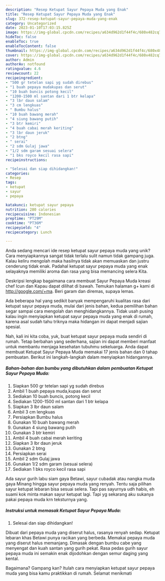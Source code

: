 ```yaml
---
description: "Resep Ketupat Sayur Pepaya Muda yang Enak"
title: "Resep Ketupat Sayur Pepaya Muda yang Enak"
slug: 372-resep-ketupat-sayur-pepaya-muda-yang-enak
category: Uncategorized
date: 2023-01-10T17:03:15.825Z
image: https://img-global.cpcdn.com/recipes/a634d962d1f44f4c/680x482cq70/ketupat-sayur-pepaya-muda-foto-resep-utama.jpg
hideToc: false
enableToc: true
enableTocContent: false
thumbnail: https://img-global.cpcdn.com/recipes/a634d962d1f44f4c/680x482cq70/ketupat-sayur-pepaya-muda-foto-resep-utama.jpg
cover: https://img-global.cpcdn.com/recipes/a634d962d1f44f4c/680x482cq70/ketupat-sayur-pepaya-muda-foto-resep-utama.jpg
author: Admin
authorAv: notfound
ratingvalue: 4.6
reviewcount: 22
recipeingredient:
- "500 gr tetelan sapi yg sudah direbus"
- "1 buah pepaya mudakupas dan serut"
- "10 buah buncis potong kecil"
- "1200-1500 ml santan dari 1 btr kelapa"
- "3 lbr daun salam"
- "3 cm lengkuas"
- " Bumbu halus"
- "10 buah bawang merah"
- "4 siung bawang putih"
- "3 btr kemiri"
- "4 buah cabai merah keriting"
- "3 lbr daun jeruk"
- "2 btng"
- " serai"
- "2 sdm Gulaj jawa"
- "1/2 sdm garam sesuai selera"
- "1 bks royco kecil rasa sapi"
recipeinstructions:

- "Selesai dan siap dihidangkan!"
categories:
- Resep
tags:
- ketupat
- sayur
- pepaya

katakunci: ketupat sayur pepaya 
nutrition: 280 calories
recipecuisine: Indonesian
preptime: "PT29M"
cooktime: "PT36M"
recipeyield: "4"
recipecategory: Lunch

---
```





Anda sedang mencari ide resep ketupat sayur pepaya muda yang unik? Cara menyiapkannya sangat tidak terlalu sulit namun tidak gampang juga. Kalau keliru mengolah maka hasilnya tidak akan memuaskan dan justru cenderung tidak enak. Padahal ketupat sayur pepaya muda yang enak selayaknya memiliki aroma dan rasa yang bisa memancing selera Kita.





Deskripsi lengkap bagaimana cara membuat Sayur Pepaya Muda kreasi chef Icun dan Kapau dapat dilihat di bawah. Temukan halaman g+ kami di http://google.com/+ma. Beri garam dan diremas, supaya lemas.

Ada beberapa hal yang sedikit banyak mempengaruhi kualitas rasa dari ketupat sayur pepaya muda, mulai dari jenis bahan, kedua pemilihan bahan segar sampai cara mengolah dan menghidangkannya. Tidak usah pusing kalau ingin menyiapkan ketupat sayur pepaya muda yang enak di rumah, karena asal sudah tahu triknya maka hidangan ini dapat menjadi sajian spesial.






Nah, kali ini kita coba, yuk, buat ketupat sayur pepaya muda sendiri di rumah. Tetap berbahan yang sederhana, sajian ini dapat memberi manfaat untuk membantu menjaga kesehatan tubuhmu sekeluarga. Anda dapat membuat Ketupat Sayur Pepaya Muda memakai 17 jenis bahan dan 0 tahap pembuatan. Berikut ini langkah-langkah dalam menyiapkan hidangannya.

<!--inarticleads1-->

##### Bahan-bahan dan bumbu yang dibutuhkan dalam pembuatan Ketupat Sayur Pepaya Muda:

1. Siapkan 500 gr tetelan sapi yg sudah direbus
1. Ambil 1 buah pepaya muda,kupas dan serut
1. Sediakan 10 buah buncis, potong kecil
1. Sediakan 1200-1500 ml santan dari 1 btr kelapa
1. Siapkan 3 lbr daun salam
1. Ambil 3 cm lengkuas
1. Persiapkan  Bumbu halus
1. Gunakan 10 buah bawang merah
1. Gunakan 4 siung bawang putih
1. Gunakan 3 btr kemiri
1. Ambil 4 buah cabai merah keriting
1. Siapkan 3 lbr daun jeruk
1. Gunakan 2 btng
1. Persiapkan  serai
1. Ambil 2 sdm Gulaj jawa
1. Gunakan 1/2 sdm garam (sesuai selera)
1. Sediakan 1 bks royco kecil rasa sapi


Ada sayur gurih labu siam gaya Betawi, sayur cubadak atau nangka muda gaya Minang hingga sayur pepaya muda yang renyah. Tentu saja pilihan sayur ketupat lebaran bisa sesuai selera. Tapi pas sayurnya udh habis, eh suami kok minta makan sayur ketupat lagi. Tapi yg sekarang aku sukanya pakai pepaya muda krn teksturnya yang. 

<!--inarticleads2-->

##### Instruksi untuk memasak Ketupat Sayur Pepaya Muda:


1. Selesai dan siap dihidangkan!

Dibuat dari pepaya muda yang diserut halus, rasanya renyah sedap. Ketupat lebaran khas Betawi punya racikan yang berbeda. Memakai pepaya muda yang diserut halus memanjang. Dimasak dengan bumbu cabe yang menyengat dan kuah santan yang gurih pekat. Rasa pedas gurih sayur pepaya muda ini semakin enak dijodohkan dengan semur daging yang kental. 

Bagaimana? Gampang kan? Itulah cara menyiapkan ketupat sayur pepaya muda yang bisa kamu praktikkan di rumah. Selamat menikmati
